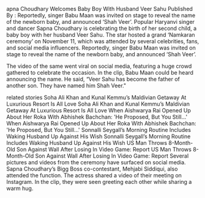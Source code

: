 
apna Choudhary Welcomes Baby Boy With Husband Veer Sahu
Published By :
Reportedly, singer Babu Maan was invited on stage to reveal the name of the newborn baby, and announced ‘Shah Veer’.
Popular Haryanvi singer and dancer Sapna Choudhary is celebrating the birth of her second child, a baby boy with her husband Veer Sahu. The star hosted a grand ‘Namkaran ceremony’ on November 11, which was attended by several celebrities, fans, and social media influencers. Reportedly, singer Babu Maan was invited on stage to reveal the name of the newborn baby, and announced ‘Shah Veer’.

The video of the same went viral on social media, featuring a huge crowd gathered to celebrate the occasion. In the clip, Babu Maan could be heard announcing the name. He said, “Veer Sahu has become the father of another son. They have named him Shah Veer."

related stories
Soha Ali Khan and Kunal Kemmu’s Maldivian Getaway At Luxurious Resort Is All Love
Soha Ali Khan and Kunal Kemmu’s Maldivian Getaway At Luxurious Resort Is All Love
When Aishwarya Rai Opened Up About Her Roka With Abhishek Bachchan: 'He Proposed, But You Still...'
When Aishwarya Rai Opened Up About Her Roka With Abhishek Bachchan: 'He Proposed, But You Still...'
Sonnalli Seygall’s Morning Routine Includes Waking Husband Up Against His Wish
Sonnalli Seygall’s Morning Routine Includes Waking Husband Up Against His Wish
US Man Throws 8-Month-Old Son Against Wall After Losing In Video Game: Report
US Man Throws 8-Month-Old Son Against Wall After Losing In Video Game: Report
Several pictures and videos from the ceremony have surfaced on social media. Sapna Choudhary’s Bigg Boss co-contestant, Mehjabi Siddiqui, also attended the function. The actress shared a video of their meeting on Instagram. In the clip, they were seen greeting each other while sharing a warm hug.
